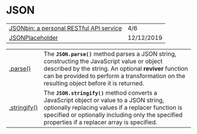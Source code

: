 # JSON

|  |  |
| :--- | :--- |
| [JSONbin: a personal RESTful API service](https://gomakethings.com/jsonbin-a-personal-restful-api-service/?mc_cid=45d47716c3&mc_eid=[UNIQID]) | 4/6 |
| [JSONPlaceholder](https://jsonplaceholder.typicode.com/) | 12/12/2019 |

|  |  |
| :--- | :--- |
| [.parse\(\)](https://developer.mozilla.org/en-US/docs/Web/JavaScript/Reference/Global_Objects/JSON/parse) | The **`JSON.parse()`** method parses a JSON string, constructing the JavaScript value or object described by the string. An optional **reviver** function can be provided to perform a transformation on the resulting object before it is returned. |
| [.stringify\(\)](https://developer.mozilla.org/en-US/docs/Web/JavaScript/Reference/Global_Objects/JSON/stringify) | The **`JSON.stringify()`** method converts a JavaScript object or value to a JSON string, optionally replacing values if a replacer function is specified or optionally including only the specified properties if a replacer array is specified. |

